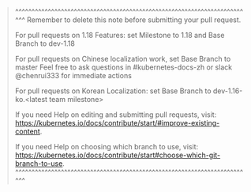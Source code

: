 >^^^^^^^^^^^^^^^^^^^^^^^^^^^^^^^^^^^^^^^^^^^^^^^^^^^^^^^^^^^^^^^^^^^^^^^^^
> Remember to delete this note before submitting your pull request.
>
> For pull requests on 1.18 Features: set Milestone to 1.18 and Base Branch to dev-1.18
>
> For pull requests on Chinese localization work, set Base Branch to master
> Feel free to ask questions in #kubernetes-docs-zh or slack @chenrui333 for immediate actions
>
> For pull requests on Korean Localization: set Base Branch to dev-1.16-ko.\<latest team milestone>
>
> If you need Help on editing and submitting pull requests, visit:
> https://kubernetes.io/docs/contribute/start/#improve-existing-content.
>
> If you need Help on choosing which branch to use, visit:
> https://kubernetes.io/docs/contribute/start#choose-which-git-branch-to-use.
>^^^^^^^^^^^^^^^^^^^^^^^^^^^^^^^^^^^^^^^^^^^^^^^^^^^^^^^^^^^^^^^^^^^^^^^^^
>
